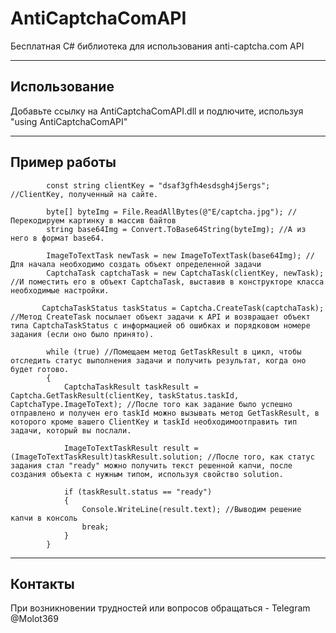 # AntiCaptchaComAPI
Бесплатная C# библиотека для использования anti-captcha.com API
<hr>
<h2>Использование</h2>
      Добавьте ссылку на AntiCaptchaComAPI.dll и подлючите, используя "using AntiCaptchaComAPI"
<hr>
<h2>Пример работы</h2>

            const string clientKey = "dsaf3gfh4esdsgh4j5ergs"; //ClientKey, полученный на сайте.

            byte[] byteImg = File.ReadAllBytes(@"E/captcha.jpg"); //Перекодируем картинку в массив байтов
            string base64Img = Convert.ToBase64String(byteImg); //А из него в формат base64.

            ImageToTextTask newTask = new ImageToTextTask(base64Img); //Для начала необходимо создать объект определенной задачи
            CaptchaTask captchaTask = new CaptchaTask(clientKey, newTask); //И поместить его в объект CaptchaTask, выставив в конструкторе класса необходимые настройки.

           CaptchaTaskStatus taskStatus = Captcha.CreateTask(captchaTask); //Метод CreateTask посылает объект задачи к API и возвращает объект типа CaptchaTaskStatus с информацией об ошибках и порядковом номере задания (если оно было принято).

            while (true) //Помещаем метод GetTaskResult в цикл, чтобы отследить статус выполнения задачи и получить результат, когда оно будет готово.
            {
                CaptchaTaskResult taskResult = Captcha.GetTaskResult(clientKey, taskStatus.taskId, CaptchaType.ImageToText); //После того как задание было успешно отправлено и получен его taskId можно вызывать метод GetTaskResult, в которого кроме вашего ClientKey и taskId необходимоотправить тип задачи, который вы послали.

                ImageToTextTaskResult result = (ImageToTextTaskResult)taskResult.solution; //После того, как статус задания стал "ready" можно получить текст решенной капчи, после создания объекта с нужным типом, используя свойство solution.

                if (taskResult.status == "ready")
                {
                    Console.WriteLine(result.text); //Выводим решение капчи в консоль
                    break;
                }
            }
          
<hr>
 <h2>Контакты</h2>
При возникновении трудностей или вопросов обращаться - Telegram @Molot369
